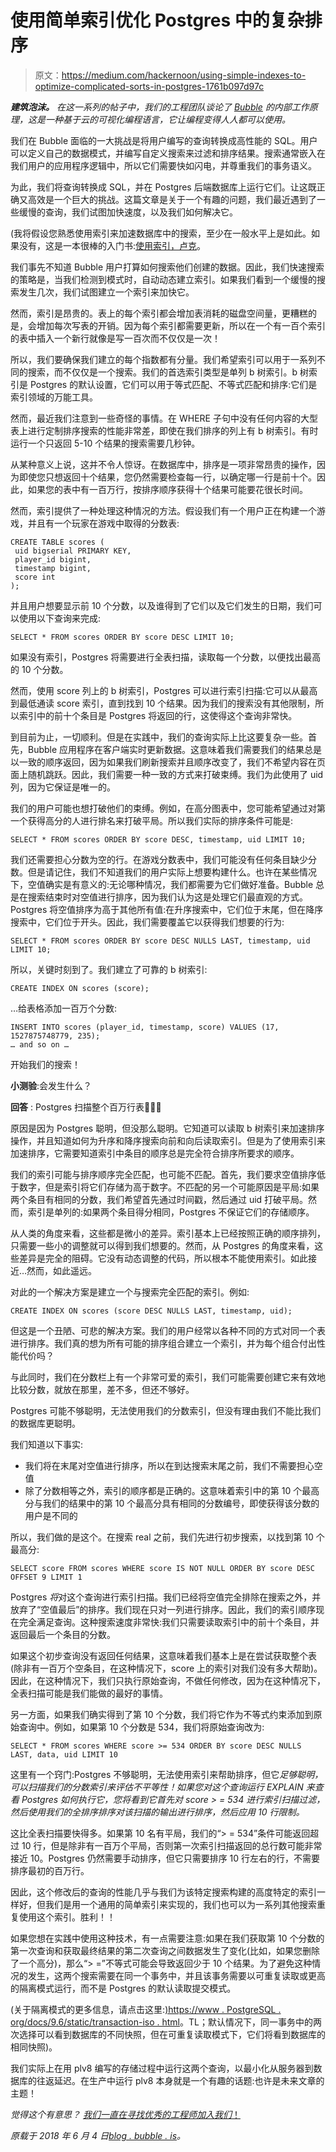 # 使用简单索引优化 Postgres 中的复杂排序

> 原文：<https://medium.com/hackernoon/using-simple-indexes-to-optimize-complicated-sorts-in-postgres-1761b097d97c>

***建筑泡沫。*** *在这一系列的帖子中，我们的工程团队谈论了* [*Bubble*](https://bubble.is/) *的内部工作原理，这是一种基于云的可视化编程语言，它让编程变得人人都可以使用。*

我们在 Bubble 面临的一大挑战是将用户编写的查询转换成高性能的 SQL。用户可以定义自己的数据模式，并编写自定义搜索来过滤和排序结果。搜索通常嵌入在我们用户的应用程序逻辑中，所以它们需要快如闪电，并尊重我们的事务语义。

为此，我们将查询转换成 SQL，并在 Postgres 后端数据库上运行它们。让这既正确又高效是一个巨大的挑战。这篇文章是关于一个有趣的问题，我们最近遇到了一些缓慢的查询，我们试图加快速度，以及我们如何解决它。

(我将假设您熟悉使用索引来加速数据库中的搜索，至少在一般水平上是如此。如果没有，这是一本很棒的入门书:[使用索引，卢克](https://use-the-index-luke.com/sql/preface)。

我们事先不知道 Bubble 用户打算如何搜索他们创建的数据。因此，我们快速搜索的策略是，当我们检测到模式时，自动动态建立索引。如果我们看到一个缓慢的搜索发生几次，我们试图建立一个索引来加快它。

然而，索引是昂贵的。表上的每个索引都会增加表消耗的磁盘空间量，更糟糕的是，会增加每次写表的开销。因为每个索引都需要更新，所以在一个有一百个索引的表中插入一个新行就像是写一百次而不仅仅是一次！

所以，我们要确保我们建立的每个指数都有分量。我们希望索引可以用于一系列不同的搜索，而不仅仅是一个搜索。我们的首选索引类型是单列 b 树索引。b 树索引是 Postgres 的默认设置，它们可以用于等式匹配、不等式匹配和排序:它们是索引领域的万能工具。

然而，最近我们注意到一些奇怪的事情。在 WHERE 子句中没有任何内容的大型表上进行定制排序搜索的性能非常差，即使在我们排序的列上有 b 树索引。有时运行一个只返回 5-10 个结果的搜索需要几秒钟。

从某种意义上说，这并不令人惊讶。在数据库中，排序是一项非常昂贵的操作，因为即使您只想返回十个结果，您仍然需要检查每一行，以确定哪一行是前十个。因此，如果您的表中有一百万行，按排序顺序获得十个结果可能要花很长时间。

然而，索引提供了一种处理这种情况的方法。假设我们有一个用户正在构建一个游戏，并且有一个玩家在游戏中取得的分数表:

```
CREATE TABLE scores (
 uid bigserial PRIMARY KEY,
 player_id bigint,
 timestamp bigint,
 score int
);
```

并且用户想要显示前 10 个分数，以及谁得到了它们以及它们发生的日期，我们可以使用以下查询来完成:

```
SELECT * FROM scores ORDER BY score DESC LIMIT 10;
```

如果没有索引，Postgres 将需要进行全表扫描，读取每一个分数，以便找出最高的 10 个分数。

然而，使用 score 列上的 b 树索引，Postgres 可以进行索引扫描:它可以从最高到最低通读 score 索引，直到找到 10 个结果。因为我们的搜索没有其他限制，所以索引中的前十个条目是 Postgres 将返回的行，这使得这个查询非常快。

到目前为止，一切顺利。但是在实践中，我们的查询实际上比这要复杂一些。首先，Bubble 应用程序在客户端实时更新数据。这意味着我们需要我们的结果总是以一致的顺序返回，因为如果我们刷新搜索并且顺序改变了，我们不希望内容在页面上随机跳跃。因此，我们需要一种一致的方式来打破束缚。我们为此使用了 uid 列，因为它保证是唯一的。

我们的用户可能也想打破他们的束缚。例如，在高分图表中，您可能希望通过对第一个获得高分的人进行排名来打破平局。所以我们实际的排序条件可能是:

```
SELECT * FROM scores ORDER BY score DESC, timestamp, uid LIMIT 10;
```

我们还需要担心分数为空的行。在游戏分数表中，我们可能没有任何条目缺少分数。但是请记住，我们不知道我们的用户实际上想要构建什么。也许在某些情况下，空值确实是有意义的:无论哪种情况，我们都需要为它们做好准备。Bubble 总是在搜索结束时对空值进行排序，因为我们认为这是处理它们最直观的方式。Postgres 将空值排序为高于其他所有值:在升序搜索中，它们位于末尾，但在降序搜索中，它们位于开头。因此，我们需要覆盖它以获得我们想要的行为:

```
SELECT * FROM scores ORDER BY score DESC NULLS LAST, timestamp, uid LIMIT 10;
```

所以，关键时刻到了。我们建立了可靠的 b 树索引:

```
CREATE INDEX ON scores (score);
```

…给表格添加一百万个分数:

```
INSERT INTO scores (player_id, timestamp, score) VALUES (17, 1527875748779, 235);
… and so on …
```

开始我们的搜索！

**小测验**:会发生什么？

**回答** : Postgres 扫描整个百万行表🙁🙁🙁

原因是因为 Postgres 聪明，但没那么聪明。它知道可以读取 b 树索引来加速排序操作，并且知道如何为升序和降序搜索向前和向后读取索引。但是为了使用索引来加速排序，它需要知道索引中条目的顺序总是完全符合排序所要求的顺序。

我们的索引可能与排序顺序完全匹配，也可能不匹配。首先，我们要求空值排序低于数字，但是索引将它们存储为高于数字。不匹配的另一个可能原因是平局:如果两个条目有相同的分数，我们希望首先通过时间戳，然后通过 uid 打破平局。然而，索引是单列的:如果两个条目得分相同，Postgres 不保证它们的存储顺序。

从人类的角度来看，这些都是微小的差异。索引基本上已经按照正确的顺序排列，只需要一些小的调整就可以得到我们想要的。然而，从 Postgres 的角度来看，这些差异是完全的阻碍。它没有动态调整的代码，所以根本不能使用索引。如此接近…然而，如此遥远。

对此的一个解决方案是建立一个与搜索完全匹配的索引。例如:

```
CREATE INDEX ON scores (score DESC NULLS LAST, timestamp, uid);
```

但这是一个丑陋、可悲的解决方案。我们的用户经常以各种不同的方式对同一个表进行排序。我们真的想为所有可能的排序组合建立一个索引，并为每个组合付出性能代价吗？

与此同时，我们在分数栏上有一个非常可爱的索引，我们可能需要创建它来有效地比较分数，就放在那里，差不多，但还不够好。

Postgres 可能不够聪明，无法使用我们的分数索引，但没有理由我们不能比我们的数据库更聪明。

我们知道以下事实:

*   我们将在末尾对空值进行排序，所以在到达搜索末尾之前，我们不需要担心空值
*   除了分数相等之外，索引的顺序都是正确的。这意味着索引中的第 10 个最高分与我们的结果中的第 10 个最高分具有相同的分数编号，即使获得该分数的用户是不同的

所以，我们做的是这个。在搜索 real 之前，我们先进行初步搜索，以找到第 10 个最高分:

```
SELECT score FROM scores WHERE score IS NOT NULL ORDER BY score DESC OFFSET 9 LIMIT 1
```

Postgres *将*对这个查询进行索引扫描。我们已经将空值完全排除在搜索之外，并放弃了“空值最后”的排序。我们现在只对一列进行排序。因此，我们的索引顺序现在完全满足查询。这种搜索速度非常快:我们只需要读取索引中的前十个条目，并返回最后一个条目的分数。

如果这个初步查询没有返回任何结果，这意味着我们基本上是在尝试获取整个表(除非有一百万个空条目，在这种情况下，score 上的索引对我们没有多大帮助)。因此，在这种情况下，我们只执行原始查询，不做任何修改，因为在这种情况下，全表扫描可能是我们能做的最好的事情。

另一方面，如果我们确实得到了第 10 个分数，我们将它作为不等式约束添加到原始查询中。例如，如果第 10 个分数是 534，我们将原始查询改为:

```
SELECT * FROM scores WHERE score >= 534 ORDER BY score DESC NULLS LAST, data, uid LIMIT 10
```

这里有一个窍门:Postgres 不够聪明，无法使用索引来帮助排序，但它*足够聪明，可以扫描我们的分数索引来评估不平等性！如果您对这个查询运行 EXPLAIN 来查看 Postgres 如何执行它，您将看到它首先对 score > = 534 进行索引扫描过滤，然后使用我们的全排序排序对该扫描的输出进行排序，然后应用 10 行限制。*

这比全表扫描要快得多。如果第 10 名有平局，我们的“> = 534”条件可能返回超过 10 行，但是除非有一百万个平局，否则第一次索引扫描返回的总行数可能非常接近 10。Postgres 仍然需要手动排序，但它只需要排序 10 行左右的行，不需要排序最初的百万行。

因此，这个修改后的查询的性能几乎与我们为该特定搜索构建的高度特定的索引一样好，但我们是用一个通用的简单索引来实现的，我们也可以为一系列其他搜索重复使用这个索引。胜利！！

如果您想在实践中使用这种技术，有一点需要注意:如果在我们获取第 10 个分数的第一次查询和获取最终结果的第二次查询之间数据发生了变化(比如，如果您删除了一个高分)，那么“> =”不等式可能会导致返回少于 10 个结果。为了避免这种情况的发生，这两个搜索需要在同一个事务中，并且该事务需要以可重复读取或更高的隔离模式运行，而不是 Postgres 的默认读取提交模式。

(关于隔离模式的更多信息，请点击这里:[)https://www . PostgreSQL . org/docs/9.6/static/transaction-iso . html](https://www.postgresql.org/docs/9.6/static/transaction-iso.html)。TL；默认情况下，同一事务中的两次选择可以看到数据库的不同快照，但在可重复读取模式下，它们将看到数据库的相同快照)。

我们实际上在用 plv8 编写的存储过程中运行这两个查询，以最小化从服务器到数据库的往返延迟。在生产中运行 plv8 本身就是一个有趣的话题:也许是未来文章的主题！

*觉得这个有意思？* [*我们一直在寻找优秀的工程师加入我们*！](https://bubble.is/jobs)

*原载于 2018 年 6 月 4 日*[*blog . bubble . is*](/@jphaas1/using-simple-indexes-to-optimize-complicated-sorts-in-postgres-e01575b8cc36)*。*